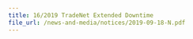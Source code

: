 ```yaml
---
title: 16/2019 TradeNet Extended Downtime 
file_url: /news-and-media/notices/2019-09-18-N.pdf
---
```

